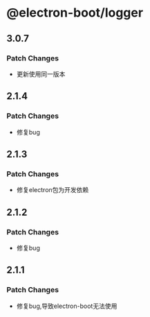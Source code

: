 # @electron-boot/logger

## 3.0.7

### Patch Changes

- 更新使用同一版本

## 2.1.4

### Patch Changes

- 修复bug

## 2.1.3

### Patch Changes

- 修复electron包为开发依赖

## 2.1.2

### Patch Changes

- 修复bug

## 2.1.1

### Patch Changes

- 修复bug,导致electron-boot无法使用
